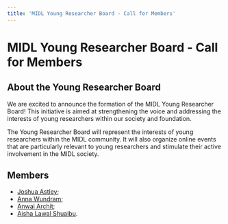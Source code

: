 ```yaml
---
title: 'MIDL Young Researcher Board - Call for Members'
---
```

# MIDL Young Researcher Board - Call for Members

## About the Young Researcher Board

We are excited to announce the formation of the MIDL Young Researcher Board! This initiative is aimed at strengthening the voice and addressing the interests of young researchers within our society and foundation.

The Young Researcher Board will represent the interests of young researchers within the MIDL community. It will also organize online events that are particularly relevant to young researchers and stimulate their active involvement in the MIDL society.

## Members
* [Joshua Astley](https://www.sheffield.ac.uk/smph/people/clinical-medicine/joshua-astley);
* [Anna Wundram](https://www.mlmia-unitue.de/authors/anna-wundram/);
* [Anwai Archit](https://github.com/anwai98);
* [Aisha Lawal Shuaibu](https://profiles.sussex.ac.uk/p578428-aisha-lawal-shuaibu).